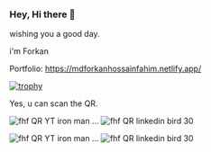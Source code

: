 
### Hey, Hi there 👋

wishing you a good day.

i'm Forkan

Portfolio: https://mdforkanhossainfahim.netlify.app/

[![trophy](https://github-profile-trophy.vercel.app/?username=MdForkanHF)](https://github.com/ryo-ma/github-profile-trophy)

Yes, u can scan the QR.

![fhf QR YT iron man](https://github.com/user-attachments/assets/79d11f0d-4181-41a8-b38f-abc212eb9b84) ... ![fhf QR linkedin bird 30](https://github.com/user-attachments/assets/5bbf0600-6d6d-4716-b079-8047a5282174)

![fhf QR YT iron man](https://github.com/user-attachments/assets/4b1be400-cd24-41b9-b3e3-108b619be0c0) ... ![fhf QR linkedin bird 30](https://github.com/user-attachments/assets/bd73e041-91f3-418b-af1f-c91a4f1f698d)


<!--
**MdForkanHF/MdForkanHF** is a ✨ _special_ ✨ repository because its `README.md` (this file) appears on your GitHub profile.

Here are some ideas to get you started:

- 🔭 I’m currently working on ...
- 🌱 I’m currently learning ...
- 👯 I’m looking to collaborate on ...
- 🤔 I’m looking for help with ...
- 💬 Ask me about ...
- 📫 How to reach me: ...
- 😄 Pronouns: ...
- ⚡ Fun fact: ...
-->
